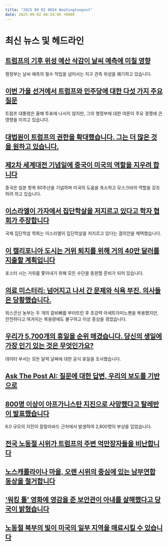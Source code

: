 ```yaml
---
title: "2025 09 02 0654 Washingtonpost"
date: 2025-09-02 06:54:05 +0900
---
```


# 최신 뉴스 및 헤드라인

## [트럼프의 기후 위성 예산 삭감이 날씨 예측에 미칠 영향](https://www.washingtonpost.com/climate-environment/2025/09/01/trump-cuts-satellite-climate-research-weather/)
행정부는 날씨 예측의 필수 작업을 넘어서는 지구 관측 위성을 폐기하고 있습니다.

## [이번 가을 선거에서 트럼프와 민주당에 대한 다섯 가지 주요 질문](https://www.washingtonpost.com/politics/2025/09/01/elections-trump-democrats-republicans/)
트럼프 대통령은 올해 투표에 나서지 않지만, 그의 행정부에 대한 여론이 주요 경쟁에 큰 영향을 미치고 있습니다.

## [대법원이 트럼프의 권한을 확대했습니다. 그는 더 많은 것을 원하고 있습니다.](https://www.washingtonpost.com/politics/2025/09/01/trump-presidential-power-supreme-court-tariffs-federal-reserve/)

## [제2차 세계대전 기념일에 중국이 미국의 역할을 지우려 합니다](https://www.washingtonpost.com/world/2025/09/01/china-world-war-2-history/)
중국은 일본 항복 80주년을 기념하며 미국의 도움을 축소하고 모스크바의 역할을 강조하려 하고 있습니다.

## [이스라엘이 가자에서 집단학살을 저지르고 있다고 학자 협회가 주장합니다](https://www.washingtonpost.com/world/2025/09/01/israel-genocide-gaza-scholars/)
국제 집단학살 학회는 이스라엘이 집단학살을 저지르고 있다는 결의안을 채택했습니다.

## [이 캘리포니아 도시는 거위 퇴치를 위해 거의 40만 달러를 지출할 계획입니다](https://www.washingtonpost.com/nation/2025/09/01/canada-geese-droppings-california/)
포스터 시는 거위를 쫓아내기 위해 모든 수단을 동원할 준비가 되어 있습니다.

## [의료 미스터리: 넘어지고 나서 간 문제와 식욕 부진. 의사들은 당황했습니다.](https://www.washingtonpost.com/health/2025/08/30/liver-damage-acetaminophen-rare-disease-medical-mystery/)
위스콘신 농부는 두 개의 갈비뼈를 부러뜨린 후 초강력 아세트아미노펜을 복용했지만, 안전하다고 여겨지는 복용량에도 불구하고 이상 증상을 겪었습니다.

## [우리가 5,700개의 휴일을 순위 매겼습니다. 당신의 생일에 가장 인기 있는 것은 무엇인가요?](https://www.washingtonpost.com/business/interactive/2025/national-holidays-real-fun-unofficial/)
데이터 부서는 모든 달력 날짜에 대한 공식 휴일을 조사했습니다.

## [Ask The Post AI: 질문에 대한 답변, 우리의 보도를 기반으로](https://www.washingtonpost.com/ask-the-post-ai/)

## [800명 이상이 아프가니스탄 지진으로 사망했다고 탈레반이 발표했습니다](https://www.washingtonpost.com/world/2025/09/01/afghanistan-earthquake-death-toll/)
6.0 규모의 지진이 잘랄라바드 근처에서 발생하여 2,800명이 부상을 입었습니다.

## [전국 노동절 시위가 트럼프의 주변 억만장자들을 비난합니다](https://www.washingtonpost.com/nation/2025/09/01/nationwide-labor-day-protests-denounce-billionaires-trumps-orbit/)

## [노스캐롤라이나 마을, 오랜 시위의 중심에 있는 남부연합 동상을 철거합니다](https://www.washingtonpost.com/history/2025/09/01/edenton-confederate-statue-removal-protest/)

## [‘워킹 톨’ 영화에 영감을 준 보안관이 아내를 살해했다고 당국이 밝혔습니다](https://www.washingtonpost.com/nation/2025/09/01/buford-pusser-wife-murder-walking-tall/)

## [노동절 북부의 빛이 미국의 일부 지역을 매료시킬 수 있습니다](https://www.washingtonpost.com/weather/2025/09/01/northern-lights-monday-night-aurora/)